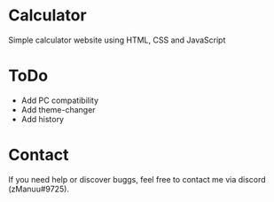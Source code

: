 # Calculator
Simple calculator website using HTML, CSS and JavaScript

# ToDo
- Add PC compatibility
- Add theme-changer
- Add history

# Contact
If you need help or discover buggs,
feel free to contact me via discord (zManuu#9725).
